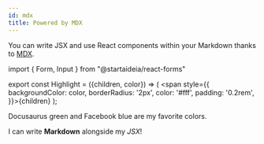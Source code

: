 ```yaml
---
id: mdx
title: Powered by MDX
---
```


You can write JSX and use React components within your Markdown thanks to [MDX](https://mdxjs.com/).

import { Form, Input } from "@startaideia/react-forms"

export const Highlight = ({children, color}) => ( <span style={{
      backgroundColor: color,
      borderRadius: '2px',
      color: '#fff',
      padding: '0.2rem',
    }}>{children}</span> );

<Highlight color="#25c2a0">Docusaurus green</Highlight> and <Highlight color="#1877F2">Facebook blue</Highlight> are my favorite colors.

<Form>
  <Input.Email />
</Form>

I can write **Markdown** alongside my _JSX_!
